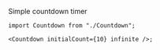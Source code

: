 Simple countdown timer

```tsx
import Countdown from "./Countdown";

<Countdown initialCount={10} infinite />;
```
